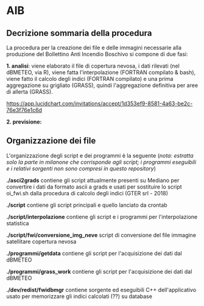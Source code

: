 # AIB
## Decrizione sommaria della procedura
La procedura per la creazione dei file e delle immagini necessarie alla produzione del Bollettino Anti Incendio Boschivo si compone di due fasi:


**1. analisi**: viene elaborato il file di copertura nevosa, i dati rilevati (nel dBMETEO, via R), viene fatta l'interpolazione 
(FORTRAN compilato & bash), viene fatto il calcolo degli indici (FORTRAN compilato) e una prima aggregazione su grigliato (GRASS), 
quindi l'aggregazione definitiva per aree di allerta (GRASS).

https://app.lucidchart.com/invitations/accept/1d353ef9-8581-4a63-be2c-76e3f76e1c6d



**2. previsione:** 



## Organizzazione dei file
L'organizzazione degli script e dei programmi è la seguente (_nota: estratta solo la parte in milanone che corrisponde agli script; i programmi eseguibili e i relativi sorgenti non sono compresi in questo repository_)

**./asci2grads** contiene gli script attualmente presenti su Mediano per convertire i dati da formato ascii a grads e usati per sostituire lo script oi_fwi.sh dalla procedura di calcolo degli indici (GTER srl - 2018)

**./script** contiene gli script principali e quello lanciato da crontab

**./script/interpolazione** contiene gli script e i programmi per l'interpolazione statistica

**./script/fwi/conversione_img_neve** script di conversione del file immagine satellitare copertura nevosa

**./programmi/getdata** contiene gli script per l'acquisizione dei dati dal dBMETEO

**./programmi/grass_work** contiene gli script per l'acquisizione dei dati dal dBMETEO

**./dev/redist/fwidbmgr** contiene sorgente ed eseguibili C++ dell'applicativo usato per memorizzare gli indici calcolati (??) su 
database 

                      
